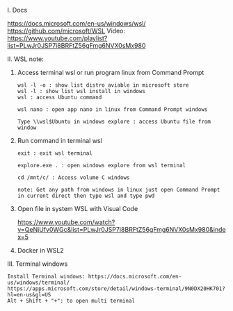 I. Docs

https://docs.microsoft.com/en-us/windows/wsl/
https://github.com/microsoft/WSL
Video: https://www.youtube.com/playlist?list=PLwJr0JSP7i8BRFtZ56gFmg6NVX0sMx980

II. WSL note: 

1. Access terminal wsl or run program linux from Command Prompt
	```
	wsl -l -o : show list distro aviable in microsoft store
	wsl -l : show list wsl install in windows
	wsl : access Ubuntu command

	wsl nano : open app nano in linux from Command Prompt windows

	Type \\wsl$Ubuntu in windows explore : access Ubuntu file from window
	```

2. Run command in terminal wsl
	```
	exit : exit wsl terminal

	explore.exe . : open windows explore from wsl terminal

	cd /mnt/c/ : Access volume C windows

	note: Get any path from windows in linux just open Command Prompt in current direct then type wsl and type pwd
	```
3. Open file in system WSL with Visual Code

	https://www.youtube.com/watch?v=QeNjUfv0WGc&list=PLwJr0JSP7i8BRFtZ56gFmg6NVX0sMx980&index=5

4. Docker in WSL2

III. Terminal windows

	Install Terminal windows: https://docs.microsoft.com/en-us/windows/terminal/
	https://apps.microsoft.com/store/detail/windows-terminal/9N0DX20HK701?hl=en-us&gl=US
	Alt + Shift + "+": to open multi terminal
